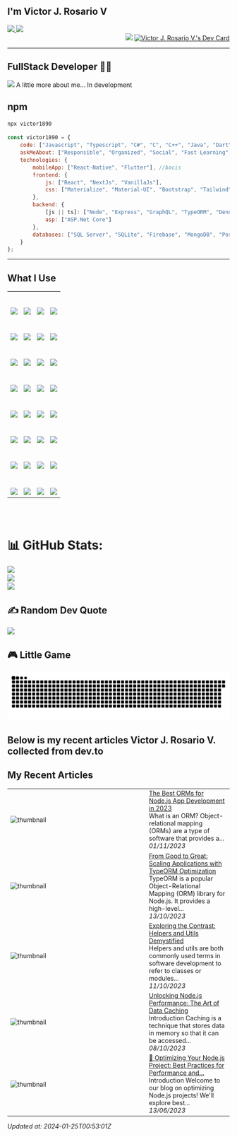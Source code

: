 
## I'm **Victor J. Rosario V**


<div align='left'>
    <a href = "mailto:victorrosariodeveloper@gmail.com">
        <img src="https://img.shields.io/badge/-Gmail-%23333?style=for-the-badge&logo=gmail&logoColor=white" target="_blank">
    </a>
    <a href="https://www.linkedin.com/in/victor-j-rosario-v/?locale=en_US" target="_blank">
        <img src="https://img.shields.io/badge/-LinkedIn-%230077B5?style=for-the-badge&logo=linkedin&logoColor=white" target="_blank">
    </a>
</div>


<div align='right'>
    <img src="https://media.giphy.com/media/M9gbBd9nbDrOTu1Mqx/giphy.gif" width="150">
    <a href="https://app.daily.dev/Victor1890">
        <img src="https://api.daily.dev/devcards/773872eaf8514c99bbe1e8b17d69796b.png?r=p1o" width="150" alt="Victor J. Rosario V.'s Dev Card"/>
    </a>
</div>


----

## **FullStack Developer** 👨‍💻

<img src="https://media.giphy.com/media/VgCDAzcKvsR6OM0uWg/giphy.gif" width="50"> A little more about me...  In development

## npm
```sh
npx victor1890
```

```js
const victor1890 = {
    code: ["Javascript", "Typescript", "C#", "C", "C++", "Java", "Dart"],
    askMeAbout: ["Responsible", "Organized", "Social", "Fast Learning", "Collaborator / Contributor"],
    technologies: {
        mobileApp: ["React-Native", "Flutter"], //bacis
        frontend: {
            js: ["React", "NextJs", "VanillaJs"],
            css: ["Materialize", "Material-UI", "Bootstrap", "Tailwind"]
        },
        backend: {
            [js || ts]: ["Node", "Express", "GraphQL", "TypeORM", "Deno", "Golang"], //basic Deno
            asp: ["ASP.Net Core"]
        },
        databases: ["SQL Server", "SQLite", "Firebase", "MongoDB", "PostgreSQL", "Redis"]
    }
};
```

----

## **What I Use**

<table>
  <tbody>
    <tr valign="top">
      <td width="25%" align="center">
        <br/><br/>
        <img height="64px" src="https://cdn.svgporn.com/logos/html-5.svg">
      </td>
      <td width="25%" align="center">
        <br/><br/>
        <img height="64px" src="https://cdn.svgporn.com/logos/css-3.svg">
      </td>
      <td width="25%" align="center">
        <br/><br/>
        <img height="64px" src="https://cdn.svgporn.com/logos/javascript.svg">
      </td>
      <td width="25%" align="center">
        <br/><br/>
        <img height="64px" src="https://cdn.svgporn.com/logos/typescript-icon.svg">
      </td>
    </tr>
    <tr valign="top">
      <td width="25%" align="center">
        <br/><br/>
        <img height="64px" src="https://cdn.svgporn.com/logos/react.svg">
      </td>
      <td width="25%" align="center">
        <br/><br/>
        <img height="64px" src="https://cdn.svgporn.com/logos/nextjs.svg">
      </td>
      <td width="25%" align="center">
        <br/><br/>
        <img height="64px" src="https://cdn.svgporn.com/logos/dotnet.svg">
      </td>
      <td width="25%" align="center">
        <br/><br/>
        <img height="64px" src="https://cdn.svgporn.com/logos/nodejs.svg">
      </td>
    </tr>
    <tr valign="top">
      <td width="25%" align="center">
        <br/><br/>
        <img height="64px" src="https://cdn.svgporn.com/logos/visual-studio-code.svg">
      </td>
      <td width="25%" align="center">
        <br/><br/>
        <img height="64px" src="https://cdn.svgporn.com/logos/visual-studio.svg">
      </td>
      <td width="25%" align="center">
        <br/><br/>
        <img height="64px" src="https://cdn.svgporn.com/logos/git-icon.svg">
      </td>
      <td width="25%" align="center">
        <br/><br/>
        <img height="64px" src="https://cdn.svgporn.com/logos/npm.svg">
      </td>
    </tr>
    <tr valign="top">
      <td width="25%" align="center">
        <br/><br/>
        <img height="64px" src="https://cdn.svgporn.com/logos/wordpress-icon.svg">
      </td>
      <td width="25%" align="center">
        <br/><br/>
        <img height="64px" src="https://cdn.svgporn.com/logos/express.svg">
      </td>
      <td width="25%" align="center">
        <br/><br/>
        <img height="64px" src="https://cdn.svgporn.com/logos/mongodb.svg">
      </td>
      <td width="25%" align="center">
        <br/><br/>
        <img height="64px" src="https://cdn.svgporn.com/logos/firebase.svg">
      </td>
    </tr>
    <tr valign="top">
      <td width="25%" align="center">
        <br/><br/>
        <img height="64px" src="https://cdn.svgporn.com/logos/tailwindcss-icon.svg">
      </td>
      <td width="25%" align="center">
        <br/><br/>
        <img height="64px" src="https://cdn.svgporn.com/logos/bootstrap.svg">
      </td>
      <td width="25%" align="center">
        <br/><br/>
        <img height="64px" src="https://cdn.svgporn.com/logos/materializecss.svg">
      </td>
      <td width="25%" align="center">
        <br/><br/>
        <img height="64px" src="https://cdn.svgporn.com/logos/material-ui.svg">
      </td>
    </tr>
    <tr valign="top">
      <td width="25%" align="center">
        <br/><br/>
        <img height="64px" src="https://cdn.svgporn.com/logos/postgresql.svg">
      </td>
      <td width="25%" align="center">
        <br/><br/>
        <img height="64px" src="https://cdn.svgporn.com/logos/typeorm.svg">
      </td>
      <td width="25%" align="center">
        <br/><br/>
        <img height="64px" src="https://cdn.svgporn.com/logos/websocket.svg">
      </td>
      <td width="25%" align="center">
        <br/><br/>
        <img height="64px" src="https://cdn.svgporn.com/logos/socket.io.svg">
      </td>
    </tr>
    <tr valign="top">
      <td width="25%" align="center">
        <br/><br/>
        <img height="64px" src="https://cdn.svgporn.com/logos/redis.svg">
      </td>
      <td width="25%" align="center">
        <br/><br/>
        <img height="64px" src="https://cdn.svgporn.com/logos/go.svg">
      </td>
      <td width="25%" align="center">
        <br/><br/>
        <img height="64px" src="https://cdn.svgporn.com/logos/rust.svg">
      </td>
      <td width="25%" align="center">
        <br/><br/>
        <img height="64px" src="https://cdn.svgporn.com/logos/mysql-icon.svg">
      </td>
    </tr>
    <tr valign="top">
      <td width="25%" align="center">
        <br/><br/>
        <img height="64px" src="https://cdn.svgporn.com/logos/docker-icon.svg">
      </td>
      <td width="25%" align="center">
        <br/><br/>
        <img height="64px" src="https://cdn.svgporn.com/logos/markdown.svg">
      </td>
      <td width="25%" align="center">
        <br/><br/>
        <img height="64px" src="https://cdn.svgporn.com/logos/vercel.svg">
      </td>
      <td width="25%" align="center">
        <br/><br/>
        <img height="64px" src="https://cdn.svgporn.com/logos/cloudflare.svg">
      </td>
    </tr>
  </tbody>
</table>

<br/><br/>

# 📊 GitHub Stats:
![](https://github-readme-stats.vercel.app/api?username=victor1890&theme=dracula&hide_border=false&include_all_commits=true&count_private=true)<br/>
![](https://github-readme-streak-stats.herokuapp.com/?user=victor1890&theme=dracula&hide_border=false)<br/>
![](https://github-readme-stats.vercel.app/api/top-langs/?username=victor1890&theme=dracula&hide_border=false&include_all_commits=true&count_private=true&layout=compact)

## ✍️ Random Dev Quote
![](https://quotes-github-readme.vercel.app/api?type=horizontal&theme=radical)

## 🎮 Little Game

![Snake animation](output/github-contribution-grid-snake.svg)

## Below is my recent articles Victor J. Rosario V. collected from dev.to

## My Recent Articles


<table>
        <tr>
            <td width="300px"><img src="https://media.dev.to/cdn-cgi/image/width=1000,height=420,fit=cover,gravity=auto,format=auto/https%3A%2F%2Fdev-to-uploads.s3.amazonaws.com%2Fuploads%2Farticles%2Futf9mws6l69xkab0xpmp.jpg" alt="thumbnail"></td>
            <td>
                <a href="https://dev.to/victor1890/the-best-orms-for-nodejs-app-development-in-2023-1blk">The Best ORMs for Node.js App Development in 2023</a>
                <div>What is an ORM?   Object-relational mapping (ORMs) are a type of software that provides a...</div>
                <div><i>01/11/2023</i></div>
            </td>
        </tr>
        <tr>
            <td width="300px"><img src="https://media.dev.to/cdn-cgi/image/width=1000,height=420,fit=cover,gravity=auto,format=auto/https%3A%2F%2Fdev-to-uploads.s3.amazonaws.com%2Fuploads%2Farticles%2Fe53kttkird29cszce655.png" alt="thumbnail"></td>
            <td>
                <a href="https://dev.to/victor1890/from-good-to-great-scaling-applications-with-typeorm-optimization-837">From Good to Great: Scaling Applications with TypeORM Optimization</a>
                <div>TypeORM is a popular Object-Relational Mapping (ORM) library for Node.js. It provides a high-level...</div>
                <div><i>13/10/2023</i></div>
            </td>
        </tr>
        <tr>
            <td width="300px"><img src="https://media.dev.to/cdn-cgi/image/width=1000,height=420,fit=cover,gravity=auto,format=auto/https%3A%2F%2Fdev-to-uploads.s3.amazonaws.com%2Fuploads%2Farticles%2Fx4x4jho99l9etmwa54rv.gif" alt="thumbnail"></td>
            <td>
                <a href="https://dev.to/victor1890/exploring-the-contrast-helpers-and-utils-demystified-47bo">Exploring the Contrast: Helpers and Utils Demystified</a>
                <div>Helpers and utils are both commonly used terms in software development to refer to classes or modules...</div>
                <div><i>11/10/2023</i></div>
            </td>
        </tr>
        <tr>
            <td width="300px"><img src="https://media.dev.to/cdn-cgi/image/width=1000,height=420,fit=cover,gravity=auto,format=auto/https%3A%2F%2Fdev-to-uploads.s3.amazonaws.com%2Fuploads%2Farticles%2Fr8skhcjw9tz96b52jirs.jpg" alt="thumbnail"></td>
            <td>
                <a href="https://dev.to/victor1890/unlocking-nodejs-performance-the-art-of-data-caching-20l">Unlocking Node.js Performance: The Art of Data Caching</a>
                <div>Introduction   Caching is a technique that stores data in memory so that it can be accessed...</div>
                <div><i>08/10/2023</i></div>
            </td>
        </tr>
        <tr>
            <td width="300px"><img src="https://media.dev.to/cdn-cgi/image/width=1000,height=420,fit=cover,gravity=auto,format=auto/https%3A%2F%2Fdev-to-uploads.s3.amazonaws.com%2Fuploads%2Farticles%2F1aqg2f8rbzkvodtn12y9.png" alt="thumbnail"></td>
            <td>
                <a href="https://dev.to/victor1890/optimizing-your-nodejs-project-best-practices-for-performance-and-efficiency-1ah0">👟 Optimizing Your Node.js Project: Best Practices for Performance and...</a>
                <div>Introduction   Welcome to our blog on optimizing Node.js projects! We&#39;ll explore best...</div>
                <div><i>13/06/2023</i></div>
            </td>
        </tr>
</table>

*Updated at: 2024-01-25T00:53:01Z*